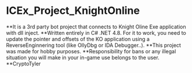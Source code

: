 # ICEx_Project_KnightOnline
**It is a 3rd party bot project that connects to Knight Oline Exe application with dll inject. 
**Written entirely in C# .NET 4.8. For it to work, you need to update the pointer and offsets of the KO application using a ReverseEnginnering tool (like OllyDbg or IDA Debugger..).
**This project was made for hobby purposes.
**Responsibility for bans or any illegal situation you will make in your in-game use belongs to the user.
**CryptoTyler
